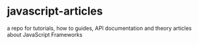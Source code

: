 # javascript-articles

a repo for tutorials, how to guides, API documentation and theory articles about JavaScript Frameworks 